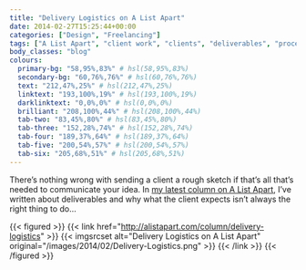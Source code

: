 ```yaml
---
title: "Delivery Logistics on A List Apart"
date: 2014-02-27T15:25:44+00:00
categories: ["Design", "Freelancing"]
tags: ["A List Apart", "client work", "clients", "deliverables", "process"]
body_classes: "blog"
colours:
  primary-bg: "58,95%,83%" # hsl(58,95%,83%)
  secondary-bg: "60,76%,76%" # hsl(60,76%,76%)
  text: "212,47%,25%" # hsl(212,47%,25%)
  linktext: "193,100%,19%" # hsl(193,100%,19%)
  darklinktext: "0,0%,0%" # hsl(0,0%,0%)
  brilliant: "208,100%,44%" # hsl(208,100%,44%)
  tab-two: "83,45%,80%" # hsl(83,45%,80%)
  tab-three: "152,28%,74%" # hsl(152,28%,74%)
  tab-four: "189,37%,64%" # hsl(189,37%,64%)
  tab-five: "200,54%,57%" # hsl(200,54%,57%)
  tab-six: "205,68%,51%" # hsl(205,68%,51%)
---
```


There’s nothing wrong with sending a client a rough sketch if that’s all that’s needed to communicate your idea. In [my latest column on A List Apart](http://alistapart.com/column/delivery-logistics), I’ve written about deliverables and why what the client expects isn’t always the right thing to do…

{{< figured >}}
  {{< link href="http://alistapart.com/column/delivery-logistics" >}}
  	{{< imgsrcset alt="Delivery Logistics on A List Apart" original="/images/2014/02/Delivery-Logistics.png" >}}
  {{< /link >}}
{{< /figured >}}

	